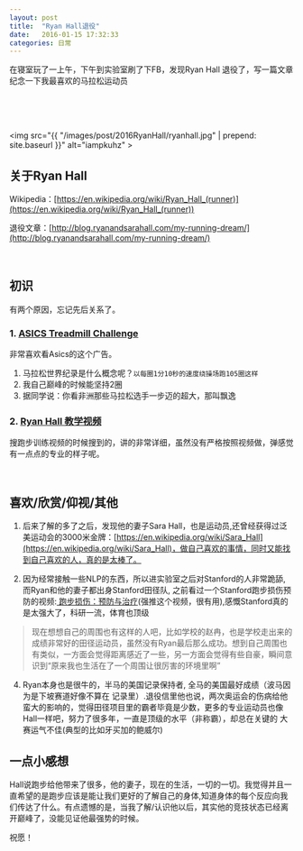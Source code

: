 ```yaml
---
layout: post
title:  "Ryan Hall退役"
date:   2016-01-15 17:32:33
categories: 日常
---
```


在寝室玩了一上午，下午到实验室刷了下FB，发现Ryan Hall 退役了，写一篇文章纪念一下我最喜欢的马拉松运动员
<br/>
<br/>
<!--more-->

<br/>


<br/>

<img src="{{ "/images/post/2016RyanHall/ryanhall.jpg" | prepend: site.baseurl }}" alt="iampkuhz" >

## 关于Ryan Hall

Wikipedia：[https://en.wikipedia.org/wiki/Ryan_Hall_(runner)](https://en.wikipedia.org/wiki/Ryan_Hall_(runner))

退役文章：[http://blog.ryanandsarahall.com/my-running-dream/](http://blog.ryanandsarahall.com/my-running-dream/)

<br/>

## 初识

有两个原因，忘记先后关系了。

### 1. [ASICS Treadmill Challenge](http://v.youku.com/v_show/id_XNjMwMTk5NDQw.html?from=s1.8-1-1.2)

非常喜欢看Asics的这个广告。

1. 马拉松世界纪录是什么概念呢？`以每圈1分10秒的速度绕操场跑105圈这样`
2. 我自己巅峰的时候能坚持2圈
3. 据同学说：你看非洲那些马拉松选手一步迈的超大，那叫飘逸

### 2. [Ryan Hall 教学视频](http://bbs.runbible.cn/thread-61944-1-1.html)

搜跑步训练视频的时候搜到的，讲的非常详细，虽然没有严格按照视频做，弹感觉有一点点的专业的样子呢。

<br>

## 喜欢/欣赏/仰视/其他

1. 后来了解的多了之后，发现他的妻子Sara Hall，也是运动员,还曾经获得过泛美运动会的3000米金牌：[https://en.wikipedia.org/wiki/Sara_Hall](https://en.wikipedia.org/wiki/Sara_Hall)，做自己喜欢的事情，同时又能找到自己喜欢的人，真的是太棒了。

2. 因为经常接触一些NLP的东西，所以进实验室之后对Stanford的人非常跪舔, 而Ryan和他的妻子都出身Stanford田径队, 之前看过一个Stanford跑步损伤预防的视频:[
跑步损伤：预防与治疗](http://v.163.com/movie/2010/12/H/P/M6UVR31IR_M6V0ANDHP.html)(强推这个视频，很有用),感慨Stanford真的是太强大了，科研一流，体育也顶级

> 现在想想自己的周围也有这样的人吧，比如学校的赵冉，也是学校走出来的成绩非常好的田径运动员，虽然没有Ryan最后那么成功。想到自己周围也有类似，一方面会觉得距离感近了一些，另一方面会觉得有些自豪，瞬间意识到“原来我也生活在了一个周围让很厉害的环境里啊”

4. Ryan本身也是很牛的，半马的美国记录保持者, 全马的美国最好成绩（波马因为是下坡赛道好像不算在 记录里）.退役信里他也说，两次奥运会的伤病给他蛮大的影响的，觉得田径项目里的霸者毕竟是少数，更多的专业运动员也像Hall一样吧，努力了很多年，一直是顶级的水平（非称霸），却总在关键的 大赛运气不佳(典型的比如牙买加的鲍威尔)

## 一点小感想

Hall说跑步给他带来了很多，他的妻子，现在的生活，一切的一切。我觉得并且一直希望的是跑步应该是能让我们更好的了解自己的身体,知道身体的每个反应向我们传达了什么。有点遗憾的是，当我了解/认识他以后，其实他的竞技状态已经离开巅峰了，没能见证他最强势的时候。

祝愿！

